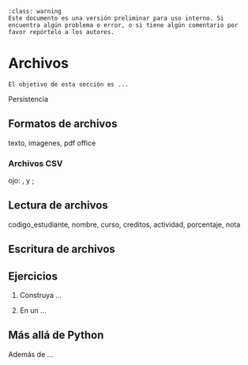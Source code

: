 ```{admonition} Versión borrador / preliminar
:class: warning
Este documento es una versión preliminar para uso interno. Si encuentra algún problema o error, o si tiene algún comentario por favor repórtelo a los autores.
```


# Archivos

```{admonition} Objetivo de la sección
El objetivo de esta sección es ...
```

Persistencia


## Formatos de archivos

texto,
imagenes, 
pdf
office

### Archivos CSV

ojo: , y ;


## Lectura de archivos

codigo_estudiante, nombre, curso, creditos, actividad, porcentaje, nota


## Escritura de archivos




## Ejercicios ##

1. Construya ...

2. En un ...


## Más allá de Python

Además de ...
 


